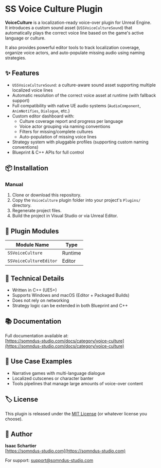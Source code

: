 # SS Voice Culture Plugin

**VoiceCulture** is a localization-ready voice-over plugin for Unreal Engine.  
It introduces a custom sound asset (`USSVoiceCultureSound`) that automatically plays the correct voice line based on the game's active language or culture.

It also provides powerful editor tools to track localization coverage, organize voice actors, and auto-populate missing audio using naming strategies.


## ✨ Features

- `USSVoiceCultureSound`: a culture-aware sound asset supporting multiple localized voice lines
- Automatic resolution of the correct voice asset at runtime (with fallback support)
- Full compatibility with native UE audio systems (`AudioComponent`, `AnimNotifies`, `Dialogue`, etc.)
- Custom editor dashboard with:
  - Culture coverage report and progress per language
  - Voice actor grouping via naming conventions
  - Filters for missing/complete cultures
  - Auto-population of missing voice lines
- Strategy system with pluggable profiles (supporting custom naming conventions)
- Blueprint & C++ APIs for full control


## 📦 Installation

### Manual

1. Clone or download this repository.
2. Copy the `VoiceCulture` plugin folder into your project's `Plugins/` directory.
3. Regenerate project files.
4. Build the project in Visual Studio or via Unreal Editor.


## 🧩 Plugin Modules

| Module Name            | Type     |
|------------------------|----------|
| `SSVoiceCulture`       | Runtime  |
| `SSVoiceCultureEditor` | Editor   |


## 🔧 Technical Details

- Written in C++ (UE5+)
- Supports Windows and macOS (Editor + Packaged Builds)
- Does not rely on networking
- Strategy logic can be extended in both Blueprint and C++


## 📚 Documentation

Full documentation available at:  
[https://somndus-studio.com/docs/category/voice-culture](https://somndus-studio.com/docs/category/voice-culture)


## 🧠 Use Case Examples

- Narrative games with multi-language dialogue
- Localized cutscenes or character banter
- Tools pipelines that manage large amounts of voice-over content

## 🏷 License

This plugin is released under the [MIT License](LICENSE) (or whatever license you choose).


## 👤 Author

**Isaac Schartier**  
[https://somndus-studio.com](https://somndus-studio.com)

For support: [support@somndus-studio.com](mailto:support@somndus-studio.com)
